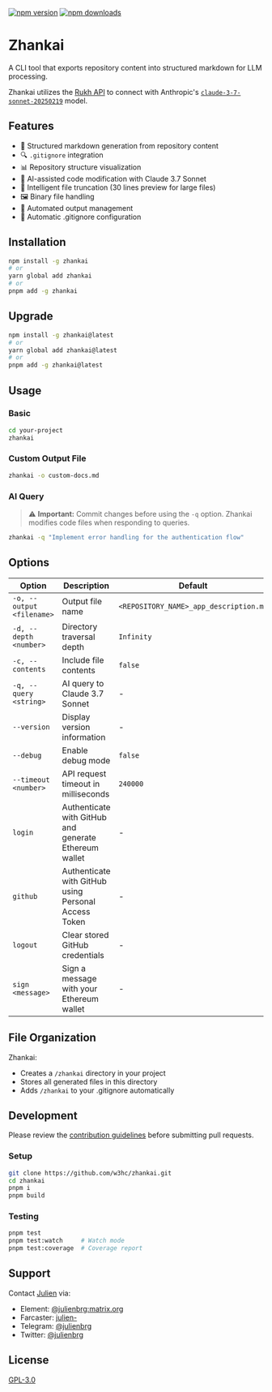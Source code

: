 [![npm version](https://img.shields.io/npm/v/zhankai.svg)](https://www.npmjs.com/package/zhankai)
[![npm downloads](https://img.shields.io/npm/dm/zhankai.svg)](https://www.npmjs.com/package/zhankai)

# Zhankai

A CLI tool that exports repository content into structured markdown for LLM processing.

Zhankai utilizes the [Rukh API](https://rukh.w3hc.org/) to connect with Anthropic's [`claude-3-7-sonnet-20250219`](https://www.anthropic.com/news/claude-3-7-sonnet) model.

## Features

- 📄 Structured markdown generation from repository content
- 🔍 `.gitignore` integration
- 📊 Repository structure visualization
- 🧠 AI-assisted code modification with Claude 3.7 Sonnet
- 🔄 Intelligent file truncation (30 lines preview for large files)
- 🖼️ Binary file handling
- 📁 Automated output management
- 🙈 Automatic .gitignore configuration

## Installation

```bash
npm install -g zhankai
# or
yarn global add zhankai
# or
pnpm add -g zhankai
```

## Upgrade

```bash
npm install -g zhankai@latest
# or
yarn global add zhankai@latest
# or
pnpm add -g zhankai@latest
```

## Usage

### Basic

```bash
cd your-project
zhankai
```

### Custom Output File

```bash
zhankai -o custom-docs.md
```

### AI Query

> ⚠️ **Important:** Commit changes before using the `-q` option. Zhankai modifies code files when responding to queries.

```bash
zhankai -q "Implement error handling for the authentication flow"
```

## Options

| Option | Description | Default |
|--------|-------------|---------|
| `-o, --output <filename>` | Output file name | `<REPOSITORY_NAME>_app_description.md` |
| `-d, --depth <number>` | Directory traversal depth | `Infinity` |
| `-c, --contents` | Include file contents | `false` |
| `-q, --query <string>` | AI query to Claude 3.7 Sonnet | - |
| `--version` | Display version information | - |
| `--debug` | Enable debug mode | `false` |
| `--timeout <number>` | API request timeout in milliseconds | `240000` |
| `login` | Authenticate with GitHub and generate Ethereum wallet | - |
| `github` | Authenticate with GitHub using Personal Access Token | - |
| `logout` | Clear stored GitHub credentials | - |
| `sign <message>` | Sign a message with your Ethereum wallet | - |

## File Organization

Zhankai:
- Creates a `/zhankai` directory in your project
- Stores all generated files in this directory
- Adds `/zhankai` to your .gitignore automatically

## Development

Please review the [contribution guidelines](CONTRIBUTING.md) before submitting pull requests.

### Setup

```bash
git clone https://github.com/w3hc/zhankai.git
cd zhankai
pnpm i
pnpm build
```

### Testing

```bash
pnpm test
pnpm test:watch     # Watch mode
pnpm test:coverage  # Coverage report
```

## Support

Contact [Julien](https://github.com/julienbrg) via:
- Element: [@julienbrg:matrix.org](https://matrix.to/#/@julienbrg:matrix.org)
- Farcaster: [julien-](https://warpcast.com/julien-)
- Telegram: [@julienbrg](https://t.me/julienbrg)
- Twitter: [@julienbrg](https://twitter.com/julienbrg)

## License

[GPL-3.0](LICENSE)